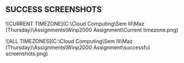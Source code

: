 ## SUCCESS SCREENSHOTS

![CURRENT TIMEZONE](C:\Cloud Computing\Sem III\Maz (Thursday)\Assignments\Winp2000 Assignment\Current timezone.png)

![ALL TIMEZONES](C:\Cloud Computing\Sem III\Maz (Thursday)\Assignments\Winp2000 Assignment\successful screenshots.png)
